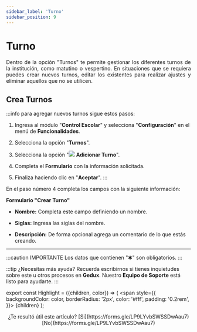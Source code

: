 ```yaml
---
sidebar_label: 'Turno'
sidebar_position: 9
---
```


# Turno

<div align="justify">Dentro de la opción "Turnos" te permite gestionar los diferentes turnos de la institución, como matutino o vespertino. En situaciones que se requiera puedes crear nuevos turnos, editar los existentes para realizar ajustes y eliminar aquellos que no se utilicen.</div>

## Crea Turnos

:::info para agregar nuevos turnos sigue estos pasos:

1. Ingresa al módulo "**Control Escolar**" y selecciona "**Configuración**" en el menú de **Funcionalidades**.

2. Selecciona la opción "**Turnos**".

3. Selecciona la opción "![](./img/IcoAdd.png) **Adicionar Turno**".

4. Completa el **Formulario** con la información solicitada.

5. Finaliza haciendo clic en "**Aceptar**".
:::

En el paso número 4 completa los campos con la siguiente información:

**Formulario "Crear Turno"**

* **Nombre:** Completa este campo definiendo un nombre.

* **Siglas:** Ingresa las siglas del nombre.

* **Descripción:** De forma opcional agrega un comentario de lo que estás creando.
___

:::caution IMPORTANTE
Los datos que contienen "✱" son obligatorios.
:::

:::tip ¿Necesitas más ayuda?
Recuerda escribirnos si tienes inquietudes sobre este u otros procesos en **Gedux**. Nuestro **Equipo de Soporte** está listo para ayudarte.
:::

export const Highlight = ({children, color}) => (
  <span
    style={{
      backgroundColor: color,
      borderRadius: '2px',
      color: '#fff',
      padding: '0.2rem',
    }}>
    {children}
  </span>
);

<center>¿Te resultó útil este artículo? <Highlight color="#B0AEAC">[Si](https://forms.gle/LP9LYvbSWSSDwAau7)</Highlight> <Highlight color="#B0AEAC">[No](https://forms.gle/LP9LYvbSWSSDwAau7)</Highlight> </center>